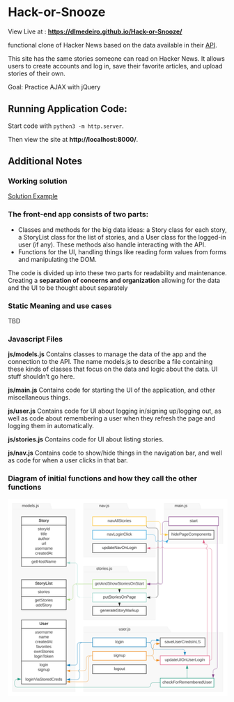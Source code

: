 # Hack-or-Snooze

View Live at : __https://dlmedeiro.github.io/Hack-or-Snooze/__

functional clone of Hacker News based on the data available in their [API](https://hackorsnoozev3.docs.apiary.io/#). 

This site has the same stories someone can read on Hacker News. It allows users to create accounts and log in, save their favorite articles, and upload stories of their own.

Goal: Practice AJAX with jQuery

## Running Application Code:

Start code with ```python3 -m http.server```. 

Then view the site at __http://localhost:8000/__.

## Additional Notes

### Working solution
[Solution Example](http://hack-or-snooze.surge.sh/)

### The front-end app consists of two parts:

* Classes and methods for the big data ideas: a Story class for each story, a StoryList class for the list of stories, and a User class for the logged-in user (if any). These methods also handle interacting with the API.
* Functions for the UI, handling things like reading form values from forms and manipulating the DOM.

The code is divided up into these two parts for readability and maintenance. Creating a __separation of concerns and organization__ allowing for the data and the UI to be thought about separately

### Static Meaning and use cases
TBD

### Javascript Files

__js/models.js__
Contains classes to manage the data of the app and the connection to the API. The name models.js to describe a file containing these kinds of classes that focus on the data and logic about the data. UI stuff shouldn’t go here.

__js/main.js__
Contains code for starting the UI of the application, and other miscellaneous things.

__js/user.js__
Contains code for UI about logging in/signing up/logging out, as well as code about remembering a user when they refresh the page and logging them in automatically.

__js/stories.js__
Contains code for UI about listing stories.

__js/nav.js__
Contains code to show/hide things in the navigation bar, and well as code for when a user clicks in that bar.

### Diagram of initial functions and how they call the other functions
![Diagram of Functions](./images/design.svg "Diagram of Functions")